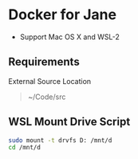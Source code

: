 # Docker for Jane
- Support Mac OS X and WSL-2

## Requirements
External Source Location
> ~/Code/src

## WSL Mount Drive Script
```bash
sudo mount -t drvfs D: /mnt/d
cd /mnt/d
```